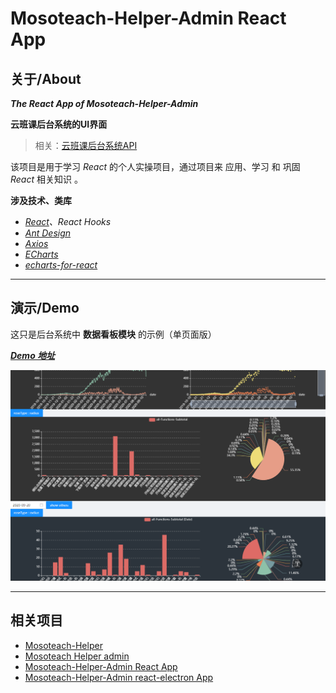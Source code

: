# Mosoteach-Helper-Admin React App

## 关于/About

***The React App of Mosoteach-Helper-Admin***

**云班课后台系统的UI界面**

> 相关：[云班课后台系统API](https://github.com/AOFNH/mosoteach-helper-admin)



该项目是用于学习 *React* 的个人实操项目，通过项目来 应用、学习 和 巩固 *React* 相关知识 。



**涉及技术、类库**

+ *[React](https://reactjs.org/)、React Hooks*
+ *[Ant Design ](https://ant.design/)*
+ *[Axios](https://github.com/axios/axios)*
+ *[ECharts](https://echarts.apache.org/en/index.html)*
+ *[echarts-for-react](https://github.com/hustcc/echarts-for-react)*



----

## 演示/Demo

这只是后台系统中 **数据看板模块** 的示例（单页面版）

[***Demo 地址***](https://mst.bellamy.top:2053/)

![MST-Helper-dashboard-demo](https://raw.githubusercontent.com/AOFNH/imagehosting/master/img/blog/hexo/normal/20200920194312-MST-Helper-dashboard-demo.png)



----

## 相关项目

+ [Mosoteach-Helper](https://github.com/AOFNH/mosoteach-helper)
+ [Mosoteach Helper admin](https://github.com/AOFNH/mosoteach-helper-admin)
+ [Mosoteach-Helper-Admin React App](https://github.com/AOFNH/mst-helper-admin-react)
+ [Mosoteach-Helper-Admin react-electron App](https://github.com/AOFNH/mst-helper-admin-react-electron)